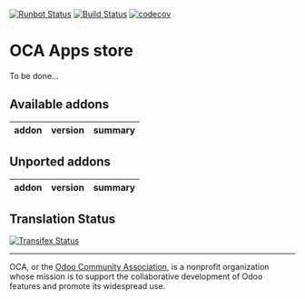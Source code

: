 [![Runbot Status](https://runbot.odoo-community.org/runbot/badge/flat/249/10.0.svg)](https://runbot.odoo-community.org/runbot/repo/github-com-oca-apps-store-249)
[![Build Status](https://travis-ci.org/OCA/apps-store.svg?branch=10.0)](https://travis-ci.org/OCA/apps-store)
[![codecov](https://codecov.io/gh/OCA/apps-store/branch/10.0/graph/badge.svg)](https://codecov.io/gh/OCA/apps-store)


# OCA Apps store

To be done...

[//]: # (addons)

Available addons
----------------
addon | version | summary
--- | --- | ---


Unported addons
---------------
addon | version | summary
--- | --- | ---

[//]: # (end addons)

Translation Status
------------------
[![Transifex Status](https://www.transifex.com/projects/p/OCA-apps-store-10-0/chart/image_png)](https://www.transifex.com/projects/p/OCA-apps-store-10-0)

----

OCA, or the [Odoo Community Association](http://odoo-community.org/), is a nonprofit organization whose
mission is to support the collaborative development of Odoo features and
promote its widespread use.
